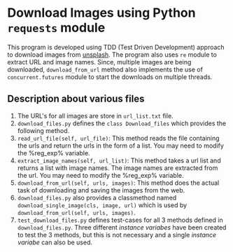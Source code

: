 # Download Images using Python `requests` module

This program is developed using TDD (Test Driven Development) approach to download images from [unsplash](https://unsplash.com). The program also uses `re` module to extract URL and image names. Since, multiple images are being downloaded, `download_from_url` method also implements the use of `concurrent.futures` module to start the downloads on multiple threads.

## Description about various files

1. The URL's for all images are store in `url_list.txt` file.
1. `download_files.py` defines the `class Download_files` which provides the following method.
  1. `read_url_file(self, url_file)`: This method reads the file containing the urls and return the urls in the form of a list. You may need to modify the %reg_exp% variable.
  1. `extract_image_names(self, url_list)`: This method takes a url list and returns a list with image names. The image names are extracted from the url. You may need to modify the %reg_exp% variable.
  1. `download_from_url(self, urls, images)`: This method does the actual task of downloading and saving the images from the web.
  1. `download_files.py` also provides a classmethod named `download_single_image(cls, image, url)` which is used by `download_from_url(self, urls, images)`.
1. `test_download_files.py` defines test-cases for all 3 methods defined in `download_files.py`. Three different *instance variabes* have been created to test the 3 methods, but this is not necessary and a single *instance variabe* can also be used.
